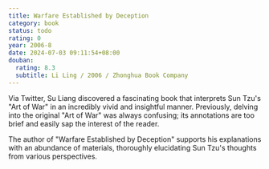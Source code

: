 ```yaml
---
title: Warfare Established by Deception
category: book
status: todo
rating: 0
year: 2006-8
date: 2024-07-03 09:11:54+08:00
douban:
  rating: 8.3
  subtitle: Li Ling / 2006 / Zhonghua Book Company
---
```


Via Twitter, Su Liang discovered a fascinating book that interprets Sun Tzu's "Art of War" in an incredibly vivid and insightful manner. Previously, delving into the original "Art of War" was always confusing; its annotations are too brief and easily sap the interest of the reader.

The author of "Warfare Established by Deception" supports his explanations with an abundance of materials, thoroughly elucidating Sun Tzu's thoughts from various perspectives.

